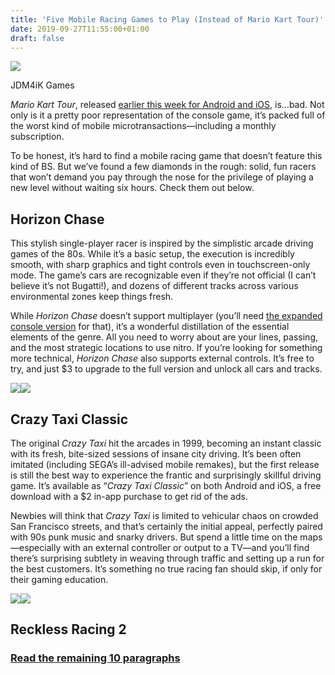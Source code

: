 ```yaml
---
title: 'Five Mobile Racing Games to Play (Instead of Mario Kart Tour)'
date: 2019-09-27T11:55:00+01:00
draft: false
---
```


![](https://www.reviewgeek.com/p/uploads/2019/09/945f7a2e.jpg)

JDM4iK Games

_Mario Kart Tour_, released [earlier this week for Android and iOS](https://www.androidpolice.com/2019/09/25/mario-kart-tour-android-release/), is…bad. Not only is it a pretty poor representation of the console game, it’s packed full of the worst kind of mobile microtransactions—including a monthly subscription.

To be honest, it’s hard to find a mobile racing game that doesn’t feature this kind of BS. But we’ve found a few diamonds in the rough: solid, fun racers that won’t demand you pay through the nose for the privilege of playing a new level without waiting six hours. Check them out below.

Horizon Chase
-------------

This stylish single-player racer is inspired by the simplistic arcade driving games of the 80s. While it’s a basic setup, the execution is incredibly smooth, with sharp graphics and tight controls even in touchscreen-only mode. The game’s cars are recognizable even if they’re not official (I can’t believe it’s not Bugatti!), and dozens of different tracks across various environmental zones keep things fresh.

While _Horizon Chase_ doesn’t support multiplayer (you’ll need [the expanded console version](https://www.horizonchaseturbo.com/) for that), it’s a wonderful distillation of the essential elements of the genre. All you need to worry about are your lines, passing, and the most strategic locations to use nitro. If you’re looking for something more technical, _Horizon Chase_ also supports external controls. It’s free to try, and just $3 to upgrade to the full version and unlock all cars and tracks.

[![](https://www.reviewgeek.com/wp-content/themes/lsm/img/ios_badge.svg)](https://apps.apple.com/us/app/horizon-chase-world-tour/id991018252)[![](https://www.reviewgeek.com/wp-content/themes/lsm/img/android_badge.png)](https://play.google.com/store/apps/details?id=com.aquiris.horizonchase)

Crazy Taxi Classic
------------------

The original _Crazy Taxi_ hit the arcades in 1999, becoming an instant classic with its fresh, bite-sized sessions of insane city driving. It’s been often imitated (including SEGA’s ill-advised mobile remakes), but the first release is still the best way to experience the frantic and surprisingly skillful driving game. It’s available as “_Crazy Taxi Classic_” on both Android and iOS, a free download with a $2 in-app purchase to get rid of the ads.

Newbies will think that _Crazy Taxi_ is limited to vehicular chaos on crowded San Francisco streets, and that’s certainly the initial appeal, perfectly paired with 90s punk music and snarky drivers. But spend a little time on the maps—especially with an external controller or output to a TV—and you’ll find there’s surprising subtlety in weaving through traffic and setting up a run for the best customers. It’s something no true racing fan should skip, if only for their gaming education.

[![](https://www.reviewgeek.com/wp-content/themes/lsm/img/ios_badge.svg)](https://apps.apple.com/us/app/crazy-taxi-classic/id553921725)[![](https://www.reviewgeek.com/wp-content/themes/lsm/img/android_badge.png)](https://play.google.com/store/apps/details?id=com.sega.CrazyTaxiplayhaven)

Reckless Racing 2
-----------------

### [Read the remaining 10 paragraphs](https://www.reviewgeek.com/23938/five-mobile-racing-games-to-play-instead-of-mario-kart-tour/)